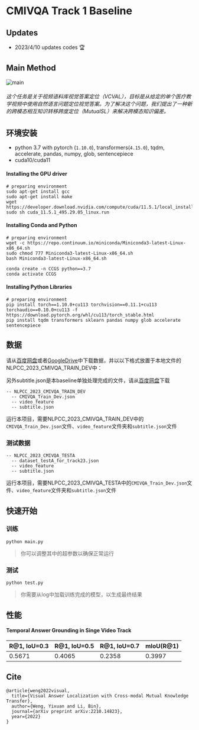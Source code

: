 # CMIVQA Track 1 Baseline



## Updates

- 2023/4/10 updates codes 🏆

## Main Method

![main](./image/main.png)

###### 这个任务是关于视频语料库视觉答案定位（VCVAL），目标是从给定的单个医疗教学视频中使用自然语言问题定位视觉答案。为了解决这个问题，我们提出了一种新的跨模态相互知识转移跨度定位（MutualSL）来解决跨模态知识偏差。


## 环境安装

- python 3.7 with pytorch (`1.10.0`), transformers(`4.15.0`), tqdm, accelerate, pandas, numpy, glob, sentencepiece
- cuda10/cuda11

#### Installing the GPU driver

```shell script
# preparing environment
sudo apt-get install gcc
sudo apt-get install make
wget https://developer.download.nvidia.com/compute/cuda/11.5.1/local_installers/cuda_11.5.1_495.29.05_linux.run
sudo sh cuda_11.5.1_495.29.05_linux.run
```

#### Installing Conda and Python

```shell script
# preparing environment
wget -c https://repo.continuum.io/miniconda/Miniconda3-latest-Linux-x86_64.sh
sudo chmod 777 Miniconda3-latest-Linux-x86_64.sh 
bash Miniconda3-latest-Linux-x86_64.sh

conda create -n CCGS python==3.7
conda activate CCGS
```

#### Installing Python Libraries

```plain
# preparing environment
pip install torch==1.10.0+cu113 torchvision==0.11.1+cu113 torchaudio==0.10.0+cu113 -f https://download.pytorch.org/whl/cu113/torch_stable.html
pip install tqdm transformers sklearn pandas numpy glob accelerate sentencepiece
```

## 数据

请从[百度网盘](https://pan.baidu.com/s/1eN_mo3iHyyHVH_8dciElqA?pwd=9871)或者[GoogleDrive](https://drive.google.com/drive/folders/1QbY8DEaVLkY2w6vOCWAs4ZQFHgJ3q8ui?usp=sharing)中下载数据，并以以下格式放置于本地文件的NLPCC_2023_CMIVQA_TRAIN_DEV中：

另外subtitle.json是本baseline单独处理完成的文件，请从[百度网盘](https://pan.baidu.com/s/1IbTfgutJDyvy-KGmWX_5-Q?pwd=PK3a)下载

```plain
-- NLPCC_2023_CMIVQA_TRAIN_DEV
  -- CMIVQA_Train_Dev.json
  -- video_feature
  -- subtitle.json
```

运行本项目，需要NLPCC_2023_CMIVQA_TRAIN_DEV中的`CMIVQA_Train_Dev.json`文件、`video_feature`文件夹和`subtitle.json`文件



### 测试数据

```plain
-- NLPCC_2023_CMIVQA_TESTA
  -- dataset_testA_for_track23.json
  -- video_feature
  -- subtitle.json
```

运行本项目，需要NLPCC_2023_CMIVQA_TESTA中的`CMIVQA_Train_Dev.json`文件、`video_feature`文件夹和`subtitle.json`文件



## 快速开始

### 训练

```shell script
python main.py
```

> 你可以调整其中的超参数以确保正常运行

### 测试

```shell script
python test.py
```

> 你需要从log中加载训练完成的模型，以生成最终结果



## 性能

#### Temporal Answer Grounding in Singe Video Track

| R@1, IoU=0.3 | R@1, IoU=0.5 | R@1, IoU=0.7 | mIoU(R@1) |
| ------------ | ------------ | ------------ | --------- |
| 0.5671        | 0.4065        | 0.2358       | 0.3997     |



## Cite
```
@article{weng2022visual,
  title={Visual Answer Localization with Cross-modal Mutual Knowledge Transfer},
  author={Weng, Yixuan and Li, Bin},
  journal={arXiv preprint arXiv:2210.14823},
  year={2022}
}
```
